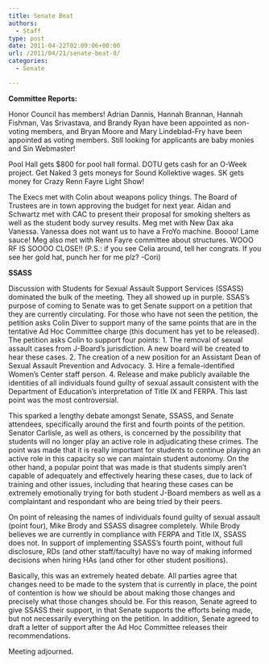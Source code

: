 ```yaml
---
title: Senate Beat
authors: 
  - Staff
type: post
date: 2011-04-22T02:09:06+00:00
url: /2011/04/21/senate-beat-8/
categories:
  - Senate

---
```

**Committee Reports:**

Honor Council has members! Adrian Dannis, Hannah Brannan, Hannah Fishman, Vas Srivastava, and Brandy Ryan have been appointed as non-voting members, and Bryan Moore and Mary Lindeblad-Fry have been appointed as voting members. Still looking for applicants are baby monies and Sin Webmaster!

Pool Hall gets $800 for pool hall formal. DOTU gets cash for an O-Week project. Get Naked 3 gets moneys for Sound Kollektive wages. SK gets money for Crazy Renn Fayre Light Show!

The Execs met with Colin about weapons policy things. The Board of Trustees are in town approving the budget for next year. Aidan and Schwartz met with CAC to present their proposal for smoking shelters as well as the student body survey results. Meg met with New Dax aka Vanessa. Vanessa does not want us to have a FroYo machine. Boooo! Lame sauce! Meg also met with Renn Fayre committee about structures. WOOO RF IS SOOOO CLOSE!! (P.S.: if you see Celia around, tell her congrats. If you see her gold hat, punch her for me plz? -Cori)

**SSASS**

Discussion with Students for Sexual Assault Support Services (SSASS) dominated the bulk of the meeting. They all showed up in purple. SSAS’s purpose of coming to Senate was to get Senate support on a petition that they are currently circulating. For those who have not seen the petition, the petition asks Colin Diver to support many of the same points that are in the tentative Ad Hoc Committee charge (this document has yet to be released). The petition asks Colin to support four points: 1. The removal of sexual assault cases from J-Board’s jurisdiction. A new board will be created to hear these cases. 2. The creation of a new position for an Assistant Dean of Sexual Assault Prevention and Advocacy. 3. Hire a female-identified Women’s Center staff person. 4. Release and make publicly available the identities of all individuals found guilty of sexual assault consistent with the Department of Education’s interpretation of Title IX and FERPA. This last point was the most controversial.

This sparked a lengthy debate amongst Senate, SSASS, and Senate attendees, specifically around the first and fourth points of the petition. Senator Carlisle, as well as others, is concerned by the possibility that students will no longer play an active role in adjudicating these crimes. The point was made that it is really important for students to continue playing an active role in this capacity so we can maintain student autonomy. On the other hand, a popular point that was made is that students simply aren’t capable of adequately and effectively hearing these cases, due to lack of training and other issues, including that hearing these cases can be extremely emotionally trying for both student J-Board members as well as a complaintant and respondant who are being tried by their peers.

On point of releasing the names of individuals found guilty of sexual assault (point four), Mike Brody and SSASS disagree completely. While Brody believes we are currently in compliance with FERPA and Title IX, SSASS does not. In support of implementing SSASS’s fourth point, without full disclosure, RDs (and other staff/faculty) have no way of making informed decisions when hiring HAs (and other for other student positions).

Basically, this was an extremely heated debate. All parties agree that changes need to be made to the system that is currently in place, the point of contention is how we should be about making those changes and precisely what those changes should be. For this reason, Senate agreed to give SSASS their support, in that Senate supports the efforts being made, but not necessarily everything on the petition. In addition, Senate agreed to draft a letter of support after the Ad Hoc Committee releases their recommendations.

Meeting adjourned.